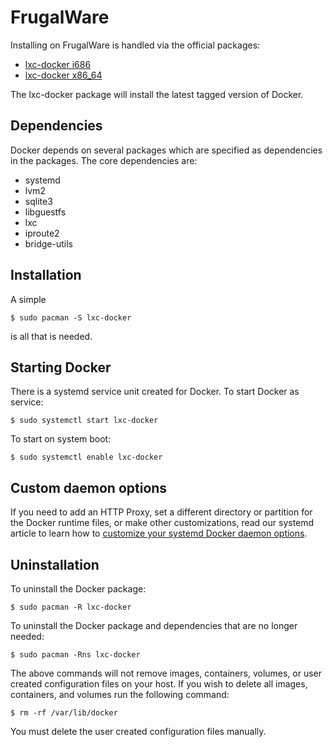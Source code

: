 <!--[metadata]>
+++
title = "Installation on FrugalWare"
description = "Installation instructions for Docker on FrugalWare."
keywords = ["frugalware linux, virtualization, docker, documentation,  installation"]
[menu.main]
parent = "smn_linux"
+++
<![end-metadata]-->

# FrugalWare

Installing on FrugalWare is handled via the official packages:

 - [lxc-docker i686](http://www.frugalware.org/packages/200141)
 - [lxc-docker x86_64](http://www.frugalware.org/packages/200130)

The lxc-docker package will install the latest tagged version of Docker.

## Dependencies

Docker depends on several packages which are specified as dependencies
in the packages. The core dependencies are:

 - systemd
 - lvm2
 - sqlite3
 - libguestfs
 - lxc
 - iproute2
 - bridge-utils

## Installation

A simple

    $ sudo pacman -S lxc-docker

is all that is needed.

## Starting Docker

There is a systemd service unit created for Docker. To start Docker as
service:

    $ sudo systemctl start lxc-docker

To start on system boot:

    $ sudo systemctl enable lxc-docker

## Custom daemon options

If you need to add an HTTP Proxy, set a different directory or partition for the
Docker runtime files, or make other customizations, read our systemd article to
learn how to [customize your systemd Docker daemon options](../articles/systemd.md).

## Uninstallation

To uninstall the Docker package:

    $ sudo pacman -R lxc-docker

To uninstall the Docker package and dependencies that are no longer needed:

    $ sudo pacman -Rns lxc-docker

The above commands will not remove images, containers, volumes, or user created
configuration files on your host. If you wish to delete all images, containers,
and volumes run the following command:

    $ rm -rf /var/lib/docker

You must delete the user created configuration files manually.
